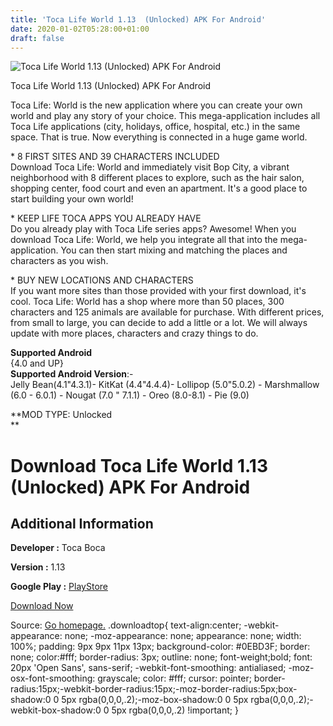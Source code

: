 ```yaml
---
title: 'Toca Life World 1.13  (Unlocked) APK For Android'
date: 2020-01-02T05:28:00+01:00
draft: false
---
```


![Toca Life World 1.13  (Unlocked) APK For Android](https://i1.wp.com/apkhome.net/wp-content/uploads/2019/11/Toca-Life-World-1.13--Unlocked.png "Toca Life World 1.13  (Unlocked) APK For Android")

  

Toca Life World 1.13  (Unlocked) APK For Android

Toca Life: World is the new application where you can create your own world and play any story of your choice. This mega-application includes all Toca Life applications (city, holidays, office, hospital, etc.) in the same space. That is true. Now everything is connected in a huge game world.

\* 8 FIRST SITES AND 39 CHARACTERS INCLUDED  
Download Toca Life: World and immediately visit Bop City, a vibrant neighborhood with 8 different places to explore, such as the hair salon, shopping center, food court and even an apartment. It's a good place to start building your own world!

\* KEEP LIFE TOCA APPS YOU ALREADY HAVE  
Do you already play with Toca Life series apps? Awesome! When you download Toca Life: World, we help you integrate all that into the mega-application. You can then start mixing and matching the places and characters as you wish.

\* BUY NEW LOCATIONS AND CHARACTERS  
If you want more sites than those provided with your first download, it's cool. Toca Life: World has a shop where more than 50 places, 300 characters and 125 animals are available for purchase. With different prices, from small to large, you can decide to add a little or a lot. We will always update with more places, characters and crazy things to do.

**Supported Android**  
{4.0 and UP}  
**Supported Android Version**:-  
Jelly Bean(4.1"4.3.1)- KitKat (4.4"4.4.4)- Lollipop (5.0"5.0.2) - Marshmallow (6.0 - 6.0.1) - Nougat (7.0 " 7.1.1) - Oreo (8.0-8.1) - Pie (9.0)

**MOD TYPE: Unlocked  
**

Download Toca Life World 1.13  (Unlocked) APK For Android
=============================================================

Additional Information
----------------------

**Developer :** Toca Boca

**Version :** 1.13

**Google Play :** [PlayStore](https://play.google.com/store/apps/details?id=com.tocaboca.tocalifeworld)

  

[Download Now](https://store4app.co/post/toca-life-world-1-13-od-unlocked-apk-for-android_1573673495)

  
Source: [Go homepage.](https://store4app.co/post/toca-life-world-1-13-od-unlocked-apk-for-android_1573673495) .downloadtop{ text-align:center; -webkit-appearance: none; -moz-appearance: none; appearance: none; width: 100%; padding: 9px 9px 11px 13px; background-color: #0EBD3F; border: none; color:#fff; border-radius: 3px; outline: none; font-weight;bold; font: 20px 'Open Sans', sans-serif; -webkit-font-smoothing: antialiased; -moz-osx-font-smoothing: grayscale; color: #fff; cursor: pointer; border-radius:15px;-webkit-border-radius:15px;-moz-border-radius:5px;box-shadow:0 0 5px rgba(0,0,0,.2);-moz-box-shadow:0 0 5px rgba(0,0,0,.2);-webkit-box-shadow:0 0 5px rgba(0,0,0,.2) !important; }